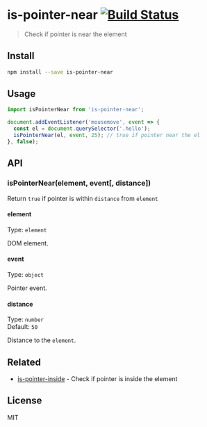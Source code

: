 # is-pointer-near [![Build Status][travis-image]][travis-url]

> Check if pointer is near the element

## Install

```sh
npm install --save is-pointer-near
```

## Usage

```js
import isPointerNear from 'is-pointer-near';

document.addEventListener('mousemove', event => {
  const el = document.querySelector('.hello');
  isPointerNear(el, event, 25); // true if pointer near the el
}, false);
```

## API

### isPointerNear(element, event[, distance])

Return `true` if pointer is within `distance` from `element`

#### element

Type: `element`

DOM element.

#### event

Type: `object`

Pointer event.

#### distance

Type: `number`  
Default: `50`

Distance to the `element`.

## Related

* [is-pointer-inside][is-pointer-inside] - Check if pointer is inside the element

## License

MIT

[travis-url]: https://travis-ci.org/andrepolischuk/is-pointer-near
[travis-image]: https://travis-ci.org/andrepolischuk/is-pointer-near.svg?branch=master

[is-pointer-inside]: https://github.com/andrepolischuk/is-pointer-inside
